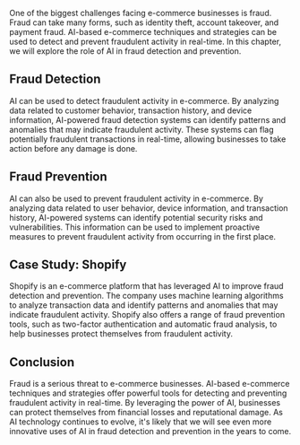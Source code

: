
One of the biggest challenges facing e-commerce businesses is fraud. Fraud can take many forms, such as identity theft, account takeover, and payment fraud. AI-based e-commerce techniques and strategies can be used to detect and prevent fraudulent activity in real-time. In this chapter, we will explore the role of AI in fraud detection and prevention.

Fraud Detection
---------------

AI can be used to detect fraudulent activity in e-commerce. By analyzing data related to customer behavior, transaction history, and device information, AI-powered fraud detection systems can identify patterns and anomalies that may indicate fraudulent activity. These systems can flag potentially fraudulent transactions in real-time, allowing businesses to take action before any damage is done.

Fraud Prevention
----------------

AI can also be used to prevent fraudulent activity in e-commerce. By analyzing data related to user behavior, device information, and transaction history, AI-powered systems can identify potential security risks and vulnerabilities. This information can be used to implement proactive measures to prevent fraudulent activity from occurring in the first place.

Case Study: Shopify
-------------------

Shopify is an e-commerce platform that has leveraged AI to improve fraud detection and prevention. The company uses machine learning algorithms to analyze transaction data and identify patterns and anomalies that may indicate fraudulent activity. Shopify also offers a range of fraud prevention tools, such as two-factor authentication and automatic fraud analysis, to help businesses protect themselves from fraudulent activity.

Conclusion
----------

Fraud is a serious threat to e-commerce businesses. AI-based e-commerce techniques and strategies offer powerful tools for detecting and preventing fraudulent activity in real-time. By leveraging the power of AI, businesses can protect themselves from financial losses and reputational damage. As AI technology continues to evolve, it's likely that we will see even more innovative uses of AI in fraud detection and prevention in the years to come.

